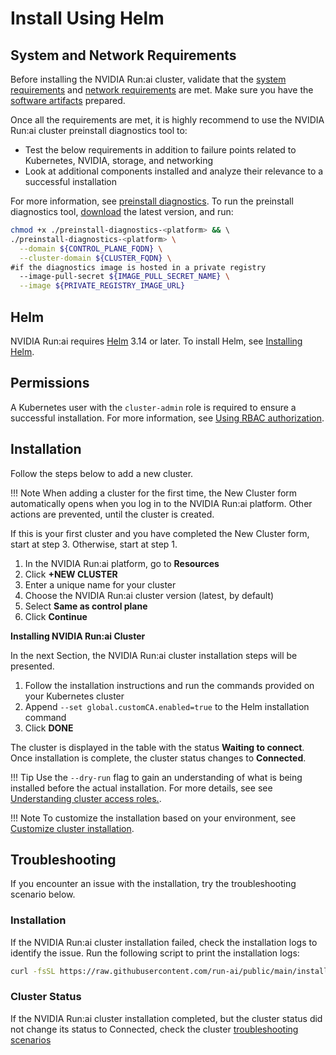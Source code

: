 # Install Using Helm


## System and Network Requirements 
Before installing the NVIDIA Run:ai cluster, validate that the [system requirements](./system-requirements.md) and [network requirements](./network-requirements.md) are met. Make sure you have the [software artifacts](./preparations.md) prepared.

Once all the requirements are met, it is highly recommend to use the NVIDIA Run:ai cluster preinstall diagnostics tool to:

* Test the below requirements in addition to failure points related to Kubernetes, NVIDIA, storage, and networking
* Look at additional components installed and analyze their relevance to a successful installation

For more information, see [preinstall diagnostics](https://github.com/run-ai/preinstall-diagnostics). To run the preinstall diagnostics tool, [download](https://runai.jfrog.io/ui/native/pd-cli-prod/preinstall-diagnostics-cli/) the latest version, and run:

```bash
chmod +x ./preinstall-diagnostics-<platform> && \ 
./preinstall-diagnostics-<platform> \
  --domain ${CONTROL_PLANE_FQDN} \
  --cluster-domain ${CLUSTER_FQDN} \
#if the diagnostics image is hosted in a private registry
  --image-pull-secret ${IMAGE_PULL_SECRET_NAME} \
  --image ${PRIVATE_REGISTRY_IMAGE_URL}    
```

## Helm

NVIDIA Run:ai requires [Helm](https://helm.sh/) 3.14 or later. To install Helm, see [Installing Helm](https://helm.sh/docs/intro/install/). 

## Permissions 

A Kubernetes user with the `cluster-admin` role is required to ensure a successful installation. For more information, see [Using RBAC authorization](https://kubernetes.io/docs/reference/access-authn-authz/rbac/).

## Installation

Follow the steps below to add a new cluster.

!!! Note
    When adding a cluster for the first time, the New Cluster form automatically opens when you log in to the NVIDIA Run:ai platform. Other actions are prevented, until the cluster is created.

If this is your first cluster and you have completed the New Cluster form, start at step 3. Otherwise, start at step 1.

1. In the NVIDIA Run:ai platform, go to **Resources**
2. Click **+NEW CLUSTER**
3. Enter a unique name for your cluster
4. Choose the NVIDIA Run:ai cluster version (latest, by default)
5. Select **Same as control plane**
6. Click **Continue**

**Installing NVIDIA Run:ai Cluster**

In the next Section, the NVIDIA Run:ai cluster installation steps will be presented.

1. Follow the installation instructions and run the commands provided on your Kubernetes cluster
2. Append `--set global.customCA.enabled=true` to the Helm installation command
3. Click **DONE**

The cluster is displayed in the table with the status **Waiting to connect**. Once installation is complete, the cluster status changes to **Connected**.

!!! Tip
    Use the `--dry-run` flag to gain an understanding of what is being installed before the actual installation. For more details, see see [Understanding cluster access roles.](https://docs.run.ai/v2.19/admin/config/access-roles/).


!!! Note
    To customize the installation based on your environment, see [Customize cluster installation](../../cluster-setup/customize-cluster-install.md).

## Troubleshooting

If you encounter an issue with the installation, try the troubleshooting scenario below.

### Installation

If the NVIDIA Run:ai cluster installation failed, check the installation logs to identify the issue. Run the following script to print the installation logs:

``` bash
curl -fsSL https://raw.githubusercontent.com/run-ai/public/main/installation/get-installation-logs.sh
```

### Cluster Status

If the NVIDIA Run:ai cluster installation completed, but the cluster status did not change its status to Connected, check the cluster [troubleshooting scenarios](../../troubleshooting/troubleshooting.md#cluster-health)

